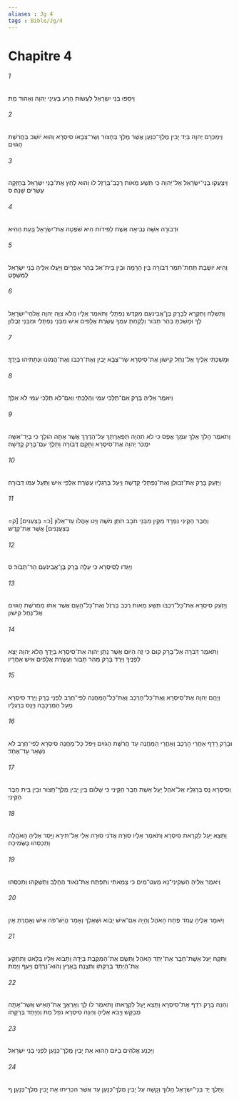 ```yaml
---
aliases : Jg 4
tags : Bible/Jg/4
---
```


# Chapitre 4

###### 1
וַיֹּסִפוּ בְּנֵי יִשְׂרָאֵל לַעֲשֹׂות הָרַע בְּעֵינֵי יְהוָה וְאֵהוּד מֵת׃
###### 2
וַיִּמְכְּרֵם יְהוָה בְּיַד יָבִין מֶלֶךְ־כְּנַעַן אֲשֶׁר מָלַךְ בְּחָצֹור וְשַׂר־צְבָאֹו סִיסְרָא וְהוּא יֹושֵׁב בַּחֲרֹשֶׁת הַגֹּויִם׃
###### 3
וַיִּצְעֲקוּ בְנֵי־יִשְׂרָאֵל אֶל־יְהוָה כִּי תְּשַׁע מֵאֹות רֶכֶב־בַּרְזֶל לֹו וְהוּא לָחַץ אֶת־בְּנֵי יִשְׂרָאֵל בְּחָזְקָה עֶשְׂרִים שָׁנָה׃ ס
###### 4
וּדְבֹורָה אִשָּׁה נְבִיאָה אֵשֶׁת לַפִּידֹות הִיא שֹׁפְטָה אֶת־יִשְׂרָאֵל בָּעֵת הַהִיא׃
###### 5
וְהִיא יֹושֶׁבֶת תַּחַת־תֹּמֶר דְּבֹורָה בֵּין הָרָמָה וּבֵין בֵּית־אֵל בְּהַר אֶפְרָיִם וַיַּעֲלוּ אֵלֶיהָ בְּנֵי יִשְׂרָאֵל לַמִּשְׁפָּט׃
###### 6
וַתִּשְׁלַח וַתִּקְרָא לְבָרָק בֶּן־אֲבִינֹעַם מִקֶּדֶשׁ נַפְתָּלִי וַתֹּאמֶר אֵלָיו הֲלֹא צִוָּה יְהוָה אֱלֹהֵי־יִשְׂרָאֵל לֵךְ וּמָשַׁכְתָּ בְּהַר תָּבֹור וְלָקַחְתָּ עִמְּךָ עֲשֶׂרֶת אֲלָפִים אִישׁ מִבְּנֵי נַפְתָּלִי וּמִבְּנֵי זְבֻלוּן׃
###### 7
וּמָשַׁכְתִּי אֵלֶיךָ אֶל־נַחַל קִישֹׁון אֶת־סִיסְרָא שַׂר־צְבָא יָבִין וְאֶת־רִכְבֹּו וְאֶת־הֲמֹונֹו וּנְתַתִּיהוּ בְּיָדֶךָ׃
###### 8
וַיֹּאמֶר אֵלֶיהָ בָּרָק אִם־תֵּלְכִי עִמִּי וְהָלָכְתִּי וְאִם־לֹא תֵלְכִי עִמִּי לֹא אֵלֵךְ׃
###### 9
וַתֹּאמֶר הָלֹךְ אֵלֵךְ עִמָּךְ אֶפֶס כִּי לֹא תִהְיֶה תִּפְאַרְתְּךָ עַל־הַדֶּרֶךְ אֲשֶׁר אַתָּה הֹולֵךְ כִּי בְיַד־אִשָּׁה יִמְכֹּר יְהוָה אֶת־סִיסְרָא וַתָּקָם דְּבֹורָה וַתֵּלֶךְ עִם־בָּרָק קֶדְשָׁה׃
###### 10
וַיַּזְעֵק בָּרָק אֶת־זְבוּלֻן וְאֶת־נַפְתָּלִי קֶדְשָׁה וַיַּעַל בְּרַגְלָיו עֲשֶׂרֶת אַלְפֵי אִישׁ וַתַּעַל עִמֹּו דְּבֹורָה׃
###### 11
וְחֶבֶר הַקֵּינִי נִפְרָד מִקַּיִן מִבְּנֵי חֹבָב חֹתֵן מֹשֶׁה וַיֵּט אָהֳלֹו עַד־אֵלֹון [כ= בַּצְעַנִּים] [ק= בְּצַעֲנַנִּים] אֲשֶׁר אֶת־קֶדֶשׁ׃
###### 12
וַיַּגִּדוּ לְסִיסְרָא כִּי עָלָה בָּרָק בֶּן־אֲבִינֹעַם הַר־תָּבֹור׃ ס
###### 13
וַיַּזְעֵק סִיסְרָא אֶת־כָּל־רִכְבֹּו תְּשַׁע מֵאֹות רֶכֶב בַּרְזֶל וְאֶת־כָּל־הָעָם אֲשֶׁר אִתֹּו מֵחֲרֹשֶׁת הַגֹּויִם אֶל־נַחַל קִישֹׁון׃
###### 14
וַתֹּאמֶר דְּבֹרָה אֶל־בָּרָק קוּם כִּי זֶה הַיֹּום אֲשֶׁר נָתַן יְהוָה אֶת־סִיסְרָא בְּיָדֶךָ הֲלֹא יְהוָה יָצָא לְפָנֶיךָ וַיֵּרֶד בָּרָק מֵהַר תָּבֹור וַעֲשֶׂרֶת אֲלָפִים אִישׁ אַחֲרָיו׃
###### 15
וַיָּהָם יְהוָה אֶת־סִיסְרָא וְאֶת־כָּל־הָרֶכֶב וְאֶת־כָּל־הַמַּחֲנֶה לְפִי־חֶרֶב לִפְנֵי בָרָק וַיֵּרֶד סִיסְרָא מֵעַל הַמֶּרְכָּבָה וַיָּנָס בְּרַגְלָיו׃
###### 16
וּבָרָק רָדַף אַחֲרֵי הָרֶכֶב וְאַחֲרֵי הַמַּחֲנֶה עַד חֲרֹשֶׁת הַגֹּויִם וַיִּפֹּל כָּל־מַחֲנֵה סִיסְרָא לְפִי־חֶרֶב לֹא נִשְׁאַר עַד־אֶחָד׃
###### 17
וְסִיסְרָא נָס בְּרַגְלָיו אֶל־אֹהֶל יָעֵל אֵשֶׁת חֶבֶר הַקֵּינִי כִּי שָׁלֹום בֵּין יָבִין מֶלֶךְ־חָצֹור וּבֵין בֵּית חֶבֶר הַקֵּינִי׃
###### 18
וַתֵּצֵא יָעֵל לִקְרַאת סִיסְרָא וַתֹּאמֶר אֵלָיו סוּרָה אֲדֹנִי סוּרָה אֵלַי אַל־תִּירָא וַיָּסַר אֵלֶיהָ הָאֹהֱלָה וַתְּכַסֵּהוּ בַּשְּׂמִיכָה׃
###### 19
וַיֹּאמֶר אֵלֶיהָ הַשְׁקִינִי־נָא מְעַט־מַיִם כִּי צָמֵאתִי וַתִּפְתַּח אֶת־נֹאוד הֶחָלָב וַתַּשְׁקֵהוּ וַתְּכַסֵּהוּ׃
###### 20
וַיֹּאמֶר אֵלֶיהָ עֲמֹד פֶּתַח הָאֹהֶל וְהָיָה אִם־אִישׁ יָבֹוא וּשְׁאֵלֵךְ וְאָמַר הֲיֵשׁ־פֹּה אִישׁ וְאָמַרְתְּ אָיִן׃
###### 21
וַתִּקַּח יָעֵל אֵשֶׁת־חֶבֶר אֶת־יְתַד הָאֹהֶל וַתָּשֶׂם אֶת־הַמַּקֶּבֶת בְּיָדָהּ וַתָּבֹוא אֵלָיו בַּלָּאט וַתִּתְקַע אֶת־הַיָּתֵד בְּרַקָּתֹו וַתִּצְנַח בָּאָרֶץ וְהוּא־נִרְדָּם וַיָּעַף וַיָּמֹת׃
###### 22
וְהִנֵּה בָרָק רֹדֵף אֶת־סִיסְרָא וַתֵּצֵא יָעֵל לִקְרָאתֹו וַתֹּאמֶר לֹו לֵךְ וְאַרְאֶךָּ אֶת־הָאִישׁ אֲשֶׁר־אַתָּה מְבַקֵּשׁ וַיָּבֹא אֵלֶיהָ וְהִנֵּה סִיסְרָא נֹפֵל מֵת וְהַיָּתֵד בְּרַקָּתֹו׃
###### 23
וַיַּכְנַע אֱלֹהִים בַּיֹּום הַהוּא אֵת יָבִין מֶלֶךְ־כְּנָעַן לִפְנֵי בְּנֵי יִשְׂרָאֵל׃
###### 24
וַתֵּלֶךְ יַד בְּנֵי־יִשְׂרָאֵל הָלֹוךְ וְקָשָׁה עַל יָבִין מֶלֶךְ־כְּנָעַן עַד אֲשֶׁר הִכְרִיתוּ אֵת יָבִין מֶלֶךְ־כְּנָעַן׃ ף
